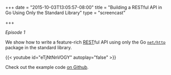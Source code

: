 +++
date = "2015-10-03T13:05:57-08:00"
title = "Building a RESTful API in Go Using Only the Standard Library"
type = "screencast"

+++

_Episode 1_

We show how to write a feature-rich [REST](https://en.wikipedia.org/wiki/Representational_state_transfer)ful API using only the Go [`net/http`](https://godoc.org/net/http) package in the standard library.

<!--more-->

{{< youtube id="eTjNtNnVOGY" autoplay="false" >}}


Check out the example code [on Github](https://github.com/arschles/go-in-5-minutes/tree/master/episode1).
